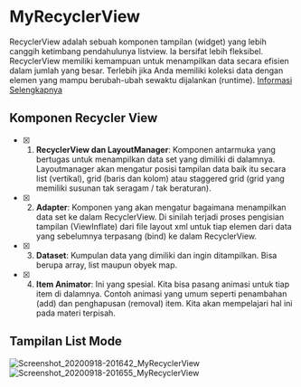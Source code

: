 # MyRecyclerView
RecyclerView adalah sebuah komponen tampilan (widget) yang lebih canggih ketimbang pendahulunya listview. Ia bersifat lebih fleksibel. 
RecyclerView memiliki kemampuan untuk menampilkan data secara efisien dalam jumlah yang besar.
Terlebih jika Anda memiliki koleksi data dengan elemen yang mampu berubah-ubah sewaktu dijalankan (runtime).
[Informasi Selengkapnya](https://developer.android.com/guide/topics/ui/layout/recyclerview?hl=id)
## Komponen Recycler View
- [x] 1.	**RecyclerView dan LayoutManager**: Komponen antarmuka yang bertugas untuk menampilkan data set yang dimiliki di dalamnya. Layoutmanager akan mengatur posisi tampilan data baik itu secara list (vertikal), grid (baris dan kolom) atau staggered grid (grid yang memiliki susunan tak seragam / tak beraturan).
- [x] 2.	**Adapter**: Komponen yang akan mengatur bagaimana menampilkan data set ke dalam RecyclerView. Di sinilah terjadi proses pengisian tampilan (ViewInflate) dari file layout xml untuk tiap elemen dari data yang sebelumnya terpasang (bind) ke dalam RecyclerView.
- [x] 3.	**Dataset**: Kumpulan data yang dimiliki dan ingin ditampilkan. Bisa berupa array, list maupun obyek map.
- [x] 4.  **Item Animator**: Ini yang spesial. Kita bisa pasang animasi untuk tiap item di dalamnya. Contoh animasi yang umum seperti penambahan (add) dan penghapusan (removal) item. Kita akan mempelajari hal ini pada materi terpisah.
## Tampilan List Mode
![Screenshot_20200918-201642_MyRecyclerView](https://user-images.githubusercontent.com/60589670/93603995-fb304a00-f9ee-11ea-99fa-f97ab4afec56.jpg)
![Screenshot_20200918-201655_MyRecyclerView](https://user-images.githubusercontent.com/60589670/93604002-fcfa0d80-f9ee-11ea-9687-10e98ecd5073.jpg)

